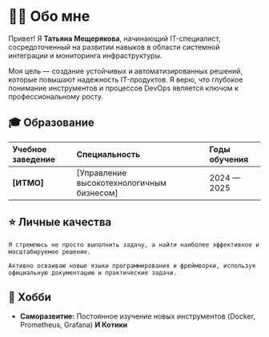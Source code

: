 # 👨‍💻 Обо мне

Привет! Я **Татьяна Мещерякова**, начинающий IT-специалист, сосредоточенный на развитии навыков в области системной интеграции и мониторинга инфраструктуры.

Моя цель — создание устойчивых и автоматизированных решений, которые повышают надежность IT-продуктов. Я верю, что глубокое понимание инструментов и процессов DevOps является ключом к профессиональному росту.

## 🎓 Образование

| Учебное заведение | Специальность | Годы обучения |
| :--- | :--- | :--- |
| **[ИТМО]** | [Управление высокотехнологичным бизнесом] | 2024 — 2025 |


## ⭐ Личные качества

    Я стремлюсь не просто выполнить задачу, а найти наиболее эффективное и масштабируемое решение.

    Активно осваиваю новые языки программирования и фреймворки, используя официальную документацию и практические задачи.

## 🎨 Хобби

* **Саморазвитие:** Постоянное изучение новых инструментов (Docker, Prometheus, Grafana)
**И Котики**